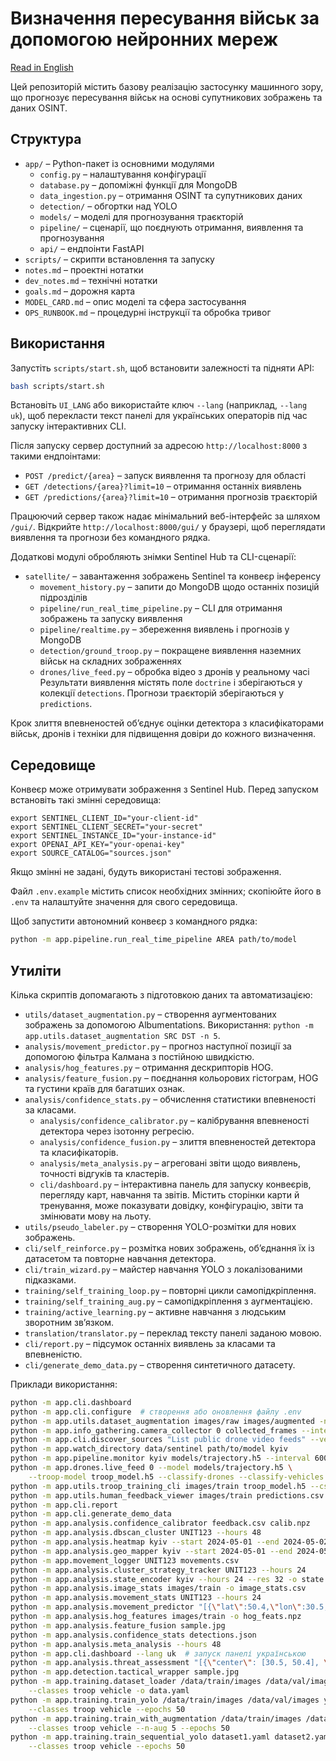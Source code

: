 # Визначення пересування військ за допомогою нейронних мереж

[Read in English](README.md)

Цей репозиторій містить базову реалізацію застосунку машинного зору, що прогнозує пересування військ на основі супутникових зображень та даних OSINT.

## Структура
- `app/` – Python-пакет із основними модулями
  - `config.py` – налаштування конфігурації
  - `database.py` – допоміжні функції для MongoDB
  - `data_ingestion.py` – отримання OSINT та супутникових даних
  - `detection/` – обгортки над YOLO
  - `models/` – моделі для прогнозування траєкторій
  - `pipeline/` – сценарії, що поєднують отримання, виявлення та прогнозування
  - `api/` – ендпоінти FastAPI
- `scripts/` – скрипти встановлення та запуску
- `notes.md` – проектні нотатки
- `dev_notes.md` – технічні нотатки
- `goals.md` – дорожня карта
- `MODEL_CARD.md` – опис моделі та сфера застосування
- `OPS_RUNBOOK.md` – процедурні інструкції та обробка тривог

## Використання
Запустіть `scripts/start.sh`, щоб встановити залежності та підняти API:

```bash
bash scripts/start.sh
```

Встановіть `UI_LANG` або використайте ключ `--lang` (наприклад, `--lang uk`), щоб перекласти текст панелі для українських операторів під час запуску інтерактивних CLI.

Після запуску сервер доступний за адресою `http://localhost:8000` з такими ендпоінтами:

- `POST /predict/{area}` – запуск виявлення та прогнозу для області
- `GET /detections/{area}?limit=10` – отримання останніх виявлень
- `GET /predictions/{area}?limit=10` – отримання прогнозів траєкторій

Працюючий сервер також надає мінімальний веб-інтерфейс за шляхом `/gui/`. Відкрийте `http://localhost:8000/gui/` у браузері, щоб переглядати виявлення та прогнози без командного рядка.

Додаткові модулі обробляють знімки Sentinel Hub та CLI-сценарії:
- `satellite/` – завантаження зображень Sentinel та конвеєр інференсу
  - `movement_history.py` – запити до MongoDB щодо останніх позицій підрозділів
  - `pipeline/run_real_time_pipeline.py` – CLI для отримання зображень та запуску виявлення
  - `pipeline/realtime.py` – збереження виявлень і прогнозів у MongoDB
  - `detection/ground_troop.py` – покращене виявлення наземних військ на складних зображеннях
  - `drones/live_feed.py` – обробка відео з дронів у реальному часі
  Результати виявлення містять поле `doctrine` і зберігаються у колекції `detections`. Прогнози траєкторій зберігаються у `predictions`.

Крок злиття впевненостей об’єднує оцінки детектора з класифікаторами військ, дронів і техніки для підвищення довіри до кожного визначення.

## Середовище
Конвеєр може отримувати зображення з Sentinel Hub. Перед запуском встановіть такі змінні середовища:

```
export SENTINEL_CLIENT_ID="your-client-id"
export SENTINEL_CLIENT_SECRET="your-secret"
export SENTINEL_INSTANCE_ID="your-instance-id"
export OPENAI_API_KEY="your-openai-key"
export SOURCE_CATALOG="sources.json"
```

Якщо змінні не задані, будуть використані тестові зображення.

Файл `.env.example` містить список необхідних змінних; скопіюйте його в `.env` та налаштуйте значення для свого середовища.

Щоб запустити автономний конвеєр з командного рядка:

```bash
python -m app.pipeline.run_real_time_pipeline AREA path/to/model
```

## Утиліти

Кілька скриптів допомагають з підготовкою даних та автоматизацією:

- `utils/dataset_augmentation.py` – створення аугментованих зображень за допомогою Albumentations. Використання: `python -m app.utils.dataset_augmentation SRC DST -n 5`.
- `analysis/movement_predictor.py` – прогноз наступної позиції за допомогою фільтра Калмана з постійною швидкістю.
- `analysis/hog_features.py` – отримання дескрипторів HOG.
- `analysis/feature_fusion.py` – поєднання кольорових гістограм, HOG та густини країв для багатших ознак.
- `analysis/confidence_stats.py` – обчислення статистики впевненості за класами.
  - `analysis/confidence_calibrator.py` – калібрування впевненості детектора через ізотонну регресію.
  - `analysis/confidence_fusion.py` – злиття впевненостей детектора та класифікаторів.
  - `analysis/meta_analysis.py` – агреговані звіти щодо виявлень, точності відгуків та кластерів.
  - `cli/dashboard.py` – інтерактивна панель для запуску конвеєрів, перегляду карт, навчання та звітів. Містить сторінки карти й тренування, може показувати довідку, конфігурацію, звіти та змінювати мову на льоту.
- `utils/pseudo_labeler.py` – створення YOLO-розмітки для нових зображень.
- `cli/self_reinforce.py` – розмітка нових зображень, об’єднання їх із датасетом та повторне навчання детектора.
- `cli/train_wizard.py` – майстер навчання YOLO з локалізованими підказками.
- `training/self_training_loop.py` – повторні цикли самопідкріплення.
- `training/self_training_aug.py` – самопідкріплення з аугментацією.
- `training/active_learning.py` – активне навчання з людським зворотним зв’язком.
- `translation/translator.py` – переклад тексту панелі заданою мовою.
- `cli/report.py` – підсумок останніх виявлень за класами та впевненістю.
- `cli/generate_demo_data.py` – створення синтетичного датасету.

Приклади використання:

```bash
python -m app.cli.dashboard
python -m app.cli.configure  # створення або оновлення файлу .env
python -m app.utils.dataset_augmentation images/raw images/augmented -n 5
python -m app.info_gathering.camera_collector 0 collected_frames --interval 2
python -m app.cli.discover_sources "List public drone video feeds" --verify
python -m app.watch_directory data/sentinel path/to/model kyiv
python -m app.pipeline.monitor kyiv models/trajectory.h5 --interval 600
python -m app.drones.live_feed 0 --model models/trajectory.h5 \
    --troop-model troop_model.h5 --classify-drones --classify-vehicles
python -m app.utils.troop_training_cli images/train troop_model.h5 --csv troop_labels.csv
python -m app.utils.human_feedback_viewer images/train predictions.csv feedback.csv
python -m app.cli.report
python -m app.cli.generate_demo_data
python -m app.analysis.confidence_calibrator feedback.csv calib.npz
python -m app.analysis.dbscan_cluster UNIT123 --hours 48
python -m app.analysis.heatmap kyiv --start 2024-05-01 --end 2024-05-02 -o kyiv_heatmap.png
python -m app.analysis.geo_mapper kyiv --start 2024-05-01 --end 2024-05-02 -o kyiv_map.html
python -m app.movement_logger UNIT123 movements.csv
python -m app.analysis.cluster_strategy_tracker UNIT123 --hours 24
python -m app.analysis.state_encoder kyiv --hours 24 --res 32 -o state.npy
python -m app.analysis.image_stats images/train -o image_stats.csv
python -m app.analysis.movement_stats UNIT123 --hours 24
python -m app.analysis.movement_predictor "[{\"lat\":50.4,\"lon\":30.5,\"timestamp\":\"2024-05-01T00:00:00\"},{\"lat\":50.41,\"lon\":30.51,\"timestamp\":\"2024-05-01T00:10:00\"}]" --dt 300
python -m app.analysis.hog_features images/train -o hog_feats.npz
python -m app.analysis.feature_fusion sample.jpg
python -m app.analysis.confidence_stats detections.json
python -m app.analysis.meta_analysis --hours 48
python -m app.cli.dashboard --lang uk  # запуск панелі українською
python -m app.analysis.threat_assessment "[{\"center\": [30.5, 50.4], \"count\": 5, \"avg_speed\": 40, \"heading\": 90}]"
python -m app.detection.tactical_wrapper sample.jpg
python -m app.training.dataset_loader /data/train/images /data/val/images \
    --classes troop vehicle -o data.yaml
python -m app.training.train_yolo /data/train/images /data/val/images yolo_model.pt \
    --classes troop vehicle --epochs 50
python -m app.training.train_with_augmentation /data/train/images /data/val/images yolo_aug.pt \
    --classes troop vehicle --n-aug 5 --epochs 50
python -m app.training.train_sequential_yolo dataset1.yaml dataset2.yaml yolo_model.pt \
    --classes troop vehicle --epochs 50
```
